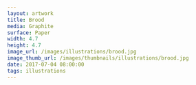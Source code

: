 ```yaml
---
layout: artwork
title: Brood
media: Graphite
surface: Paper
width: 4.7
height: 4.7
image_url: /images/illustrations/brood.jpg
image_thumb_url: /images/thumbnails/illustrations/brood.jpg
date: 2017-07-04 08:00:00
tags: illustrations
---
```

